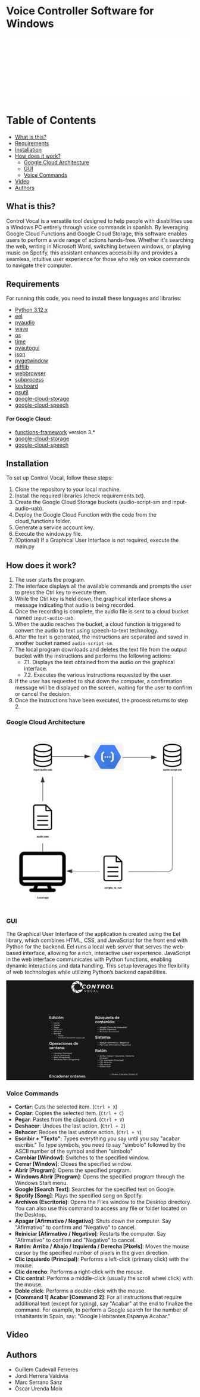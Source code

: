 # Voice Controller Software for Windows
![logo](assets/Logo_light.png)

# Table of Contents
   * [What is this?](#what-is-this)
   * [Requirements](#requirements)
   * [Installation](#installation)
   * [How does it work?](#how-does-it-work)
      * [Google Cloud Architecture](#google-cloud-architecture)
      * [GUI](#gui)
      * [Voice Commands](#voice-commands)
   * [Video](#video)
   * [Authors](#authors)

## What is this?
Control Vocal is a versatile tool designed to help people with disabilities use a Windows PC entirely through voice commands in spanish. By leveraging Google Cloud Functions and Google Cloud Storage, this software enables users to perform a wide range of actions hands-free. Whether it's searching the web, writing in Microsoft Word, switching between windows, or playing music on Spotify, this assistant enhances accessibility and provides a seamless, intuitive user experience for those who rely on voice commands to navigate their computer.

## Requirements
For running this code, you need to install these languages and libraries:

- [Python 3.12.x](https://www.python.org/)
- [eel](https://pypi.org/project/eel/)
- [pyaudio](https://pypi.org/project/PyAudio/)
- [wave](https://docs.python.org/3/library/wave.html)
- [os](https://docs.python.org/3/library/os.html)
- [time](https://docs.python.org/3/library/time.html)
- [pyautogui](https://pyautogui.readthedocs.io/en/latest/)
- [json](https://docs.python.org/3/library/json.html)
- [pygetwindow](https://pypi.org/project/pygetwindow/)
- [difflib](https://docs.python.org/3/library/difflib.html)
- [webbrowser](https://docs.python.org/3/library/webbrowser.html)
- [subprocess](https://docs.python.org/3/library/subprocess.html)
- [keyboard](https://pypi.org/project/keyboard/)
- [psutil](https://psutil.readthedocs.io/en/latest/)
- [google-cloud-storage](https://pypi.org/project/google-cloud-storage/)
- [google-cloud-speech](https://pypi.org/project/google-cloud-speech/)

#### For Google Cloud:
- [functions-framework](https://pypi.org/project/functions-framework/) version 3.*
- [google-cloud-storage](https://pypi.org/project/google-cloud-storage/)
- [google-cloud-speech](https://pypi.org/project/google-cloud-speech/)


## Installation
To set up Control Vocal, follow these steps:
1. Clone the repository to your local machine.
2. Install the required libraries (check requirements.txt).
3. Create the Google Cloud Storage buckets (audio-script-sm and input-audio-uab).
4. Deploy the Google Cloud Function with the code from the cloud_functions folder.
5. Generate a service account key.
6. Execute the window.py file.
7. (Optional) If a Graphical User Interface is not required, execute the main.py

## How does it work?

1. The user starts the program.
2. The interface displays all the available commands and prompts the user to press the Ctrl key to execute them.
3. While the Ctrl key is held down, the graphical interface shows a message indicating that audio is being recorded.
4. Once the recording is complete, the audio file is sent to a cloud bucket named `input-audio-uab`.
5. When the audio reaches the bucket, a cloud function is triggered to convert the audio to text using speech-to-text technology.
6. After the text is generated, the instructions are separated and saved in another bucket named `audio-script-sm`.
7. The local program downloads and deletes the text file from the output bucket with the instructions and performs the following actions:
   - 7.1. Displays the text obtained from the audio on the graphical interface.
   - 7.2. Executes the various instructions requested by the user.
8. If the user has requested to shut down the computer, a confirmation message will be displayed on the screen, waiting for the user to confirm or cancel the decision.
9. Once the instructions have been executed, the process returns to step 2.

### Google Cloud Architecture
![gc_arc](assets/google_cloud_arc.png)

### GUI
The Graphical User Interface of the application is created using the Eel library, which combines HTML, CSS, and JavaScript for the front end with Python for the backend. Eel runs a local web server that serves the web-based interface, allowing for a rich, interactive user experience. JavaScript in the web interface communicates with Python functions, enabling dynamic interactions and data handling. This setup leverages the flexibility of web technologies while utilizing Python’s backend capabilities.

![screenshot](assets/gui_screenshot.png)

### Voice Commands

- **Cortar**: Cuts the selected item. (`Ctrl + X`)
- **Copiar**: Copies the selected item. (`Ctrl + C`)
- **Pegar**: Pastes from the clipboard. (`Ctrl + V`)
- **Deshacer**: Undoes the last action. (`Ctrl + Z`)
- **Rehacer**: Redoes the last undone action. (`Ctrl + Y`)
- **Escribir + "Texto"**: Types everything you say until you say "acabar escribir." To type symbols, you need to say "simbolo" followed by the ASCII number of the symbol and then "simbolo"
- **Cambiar [Window]**: Switches to the specified window.
- **Cerrar [Window]**: Closes the specified window.
- **Abrir [Program]**: Opens the specified program.
- **Windows Abrir [Program]**: Opens the specified program through the Windows Start menu. 
- **Google [Search Text]**: Searches for the specified text on Google.
- **Spotify [Song]**: Plays the specified song on Spotify.
- **Archivos (Escritorio)**: Opens the Files window to the Desktop directory. You can also use this command to access any file or folder located on the Desktop.
- **Apagar [Afirmativo / Negativo]**: Shuts down the computer. Say "Afirmativo" to confirm and "Negativo" to cancel.
- **Reiniciar [Afirmativo / Negativo]**: Restarts the computer. Say "Afirmativo" to confirm and "Negativo" to cancel.
- **Ratón: Arriba / Abajo / Izquierda / Derecha [Pixels]**: Moves the mouse cursor by the specified number of pixels in the given direction.
- **Clic izquierdo (Principal)**: Performs a left-click (primary click) with the mouse.
- **Clic derecho**: Performs a right-click with the mouse.
- **Clic central**: Performs a middle-click (usually the scroll wheel click) with the mouse.
- **Doble click**: Performs a double-click with the mouse.
- **[Command 1] Acabar [Command 2]**: For all instructions that require additional text (except for typing), say "Acabar" at the end to finalize the command. For example, to perform a Google search for the number of inhabitants in Spain, say: "Google Habitantes Espanya Acabar."

## Video
[]()

## Authors

- Guillem Cadevall Ferreres
- Jordi Herrera Valdivia
- Marc Serrano Sanz
- Òscar Urenda Moix
